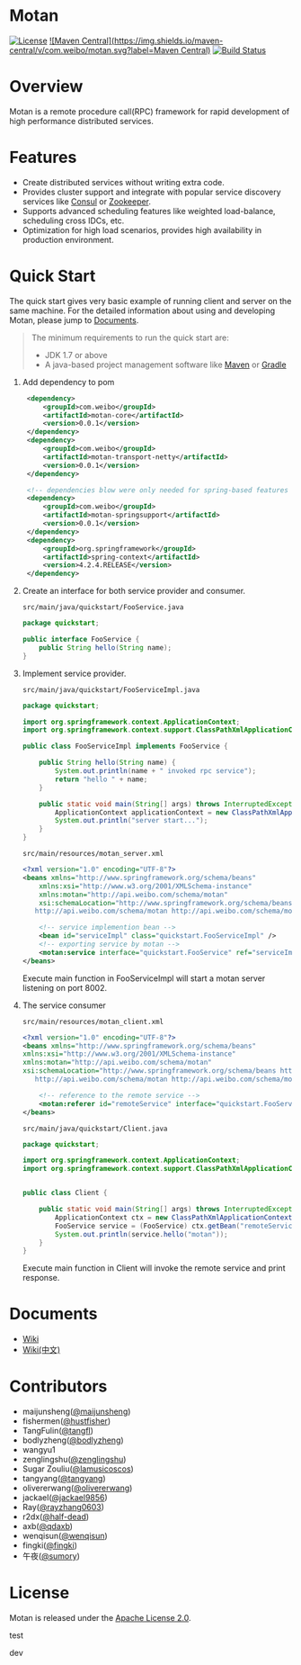 # Motan
[![License](https://img.shields.io/badge/License-Apache%202.0-blue.svg)](https://github.com/weibocom/motan/blob/master/LICENSE)
[![Maven Central](https://img.shields.io/maven-central/v/com.weibo/motan.svg?label=Maven Central)](http://search.maven.org/#search%7Cga%7C1%7Cg%3A%22com.weibo%22%20AND%20motan)
[![Build Status](https://img.shields.io/travis/weibocom/motan/master.svg?label=Build)](https://travis-ci.org/weibocom/motan)

# Overview
Motan is a remote procedure call(RPC) framework for rapid development of high performance distributed services.

# Features
- Create distributed services without writing extra code.
- Provides cluster support and integrate with popular service discovery services like [Consul][consul] or [Zookeeper][zookeeper]. 
- Supports advanced scheduling features like weighted load-balance, scheduling cross IDCs, etc.
- Optimization for high load scenarios, provides high availability in production environment.

# Quick Start

The quick start gives very basic example of running client and server on the same machine. For the detailed information about using and developing Motan, please jump to [Documents](#documents).

> The minimum requirements to run the quick start are: 
>  * JDK 1.7 or above
>  * A java-based project management software like [Maven][maven] or [Gradle][gradle]

1. Add dependency to pom

   ```xml
    <dependency>
        <groupId>com.weibo</groupId>
        <artifactId>motan-core</artifactId>
        <version>0.0.1</version>
    </dependency>
    <dependency>
        <groupId>com.weibo</groupId>
        <artifactId>motan-transport-netty</artifactId>
        <version>0.0.1</version>
    </dependency>

    <!-- dependencies blow were only needed for spring-based features -->
    <dependency>
        <groupId>com.weibo</groupId>
        <artifactId>motan-springsupport</artifactId>
        <version>0.0.1</version>
    </dependency>
    <dependency>
        <groupId>org.springframework</groupId>
        <artifactId>spring-context</artifactId>
        <version>4.2.4.RELEASE</version>
    </dependency>
   ```

2. Create an interface for both service provider and consumer.

    `src/main/java/quickstart/FooService.java`  

    ```java
    package quickstart;

    public interface FooService {
        public String hello(String name);
    }
    ```

3. Implement service provider.


    `src/main/java/quickstart/FooServiceImpl.java`
    
    ```java
    package quickstart;
    
    import org.springframework.context.ApplicationContext;
    import org.springframework.context.support.ClassPathXmlApplicationContext;
    
    public class FooServiceImpl implements FooService {
    
        public String hello(String name) {
            System.out.println(name + " invoked rpc service");
            return "hello " + name;
        }
    
        public static void main(String[] args) throws InterruptedException {
            ApplicationContext applicationContext = new ClassPathXmlApplicationContext("classpath:motan_server.xml");
            System.out.println("server start...");
        }
    }
    ```
    
    `src/main/resources/motan_server.xml`
    
    ```xml
    <?xml version="1.0" encoding="UTF-8"?>
    <beans xmlns="http://www.springframework.org/schema/beans"
    	xmlns:xsi="http://www.w3.org/2001/XMLSchema-instance"
    	xmlns:motan="http://api.weibo.com/schema/motan"
    	xsi:schemaLocation="http://www.springframework.org/schema/beans http://www.springframework.org/schema/beans/spring-beans-2.5.xsd
       http://api.weibo.com/schema/motan http://api.weibo.com/schema/motan.xsd">

        <!-- service implemention bean -->
        <bean id="serviceImpl" class="quickstart.FooServiceImpl" />
        <!-- exporting service by motan -->
        <motan:service interface="quickstart.FooService" ref="serviceImpl" export="8002" />
    </beans>
    ```
    
    Execute main function in FooServiceImpl will start a motan server listening on port 8002.

4. The service consumer

    `src/main/resources/motan_client.xml`

    ```xml
    <?xml version="1.0" encoding="UTF-8"?>
    <beans xmlns="http://www.springframework.org/schema/beans"
    xmlns:xsi="http://www.w3.org/2001/XMLSchema-instance"
    xmlns:motan="http://api.weibo.com/schema/motan"
    xsi:schemaLocation="http://www.springframework.org/schema/beans http://www.springframework.org/schema/beans/spring-beans-2.5.xsd
       http://api.weibo.com/schema/motan http://api.weibo.com/schema/motan.xsd">

        <!-- reference to the remote service -->
        <motan:referer id="remoteService" interface="quickstart.FooService" directUrl="localhost:8002"/>
    </beans>
    ```

    `src/main/java/quickstart/Client.java`

    ```java
    package quickstart;

    import org.springframework.context.ApplicationContext;
    import org.springframework.context.support.ClassPathXmlApplicationContext;


    public class Client {
    
        public static void main(String[] args) throws InterruptedException {
            ApplicationContext ctx = new ClassPathXmlApplicationContext("classpath:motan_client.xml");
            FooService service = (FooService) ctx.getBean("remoteService");
            System.out.println(service.hello("motan"));
        }
    }
    ```
    
    Execute main function in Client will invoke the remote service and print response.


# Documents

* [Wiki](https://github.com/weibocom/motan/wiki)
* [Wiki(中文)](https://github.com/weibocom/motan/wiki/zh_overview)

# Contributors

* maijunsheng([@maijunsheng](https://github.com/maijunsheng))
* fishermen([@hustfisher](https://github.com/hustfisher))
* TangFulin([@tangfl](https://github.com/tangfl))
* bodlyzheng([@bodlyzheng](https://github.com/bodlyzheng))
* wangyu1
* zenglingshu([@zenglingshu](https://github.com/zenglingshu))
* Sugar Zouliu([@lamusicoscos](https://github.com/lamusicoscos))
* tangyang([@tangyang](https://github.com/tangyang))
* olivererwang([@olivererwang](https://github.com/olivererwang))
* jackael([@jackael9856](https://github.com/jackael9856))
* Ray([@rayzhang0603](https://github.com/rayzhang0603))
* r2dx([@half-dead](https://github.com/half-dead))
* axb([@qdaxb](https://github.com/qdaxb))
* wenqisun([@wenqisun](https://github.com/wenqisun))
* fingki([@fingki](https://github.com/fingki))
* 午夜([@sumory](https://github.com/sumory))

# License

Motan is released under the [Apache License 2.0](http://www.apache.org/licenses/LICENSE-2.0).

[maven]:https://maven.apache.org
[gradle]:http://gradle.org
[consul]:http://www.consul.io
[zookeeper]:http://zookeeper.apache.org

test

dev
